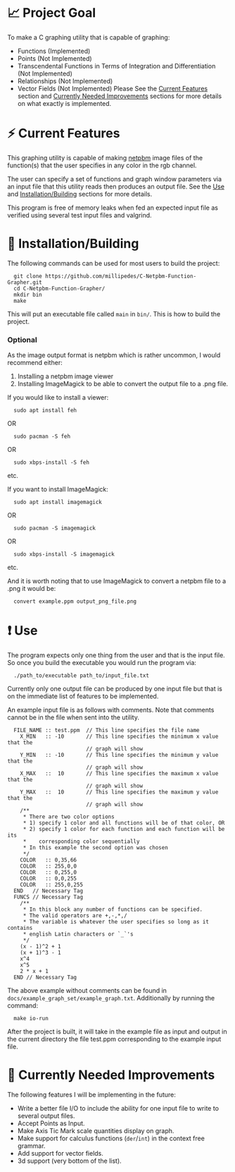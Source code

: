 # :chart_with_upwards_trend: Project Goal
To make a C graphing utility that is capable of graphing:
- Functions (Implemented)
- Points (Not Implemented)
- Transcendental Functions in Terms of Integration and Differentiation (Not
  Implemented)
- Relationships (Not Implemented)
- Vector Fields (Not Implemented)
Please See the [Current Features](https://github.com/millipedes/C-Netpbm-Function-Grapher#zap-current-features)
section and [Currently Needed Improvements](https://github.com/millipedes/C-Netpbm-Function-Grapher#turtle-currently-needed-improvements)
sections for more details on what exactly is implemented.

# :zap: Current Features
This graphing utility is capable of making [netpbm](https://en.wikipedia.org/wiki/Netpbm)
image files of the function(s) that the user specifies in any color in the rgb
channel.

The user can specify a set of functions and graph window parameters via an input
file that this  utility reads then produces an output file. See the
[Use](https://github.com/millipedes/C-Netpbm-Function-Grapher#exclamation-use)
and
[Installation/Building](https://github.com/millipedes/C-Netpbm-Function-Grapher#minidisc-installationbuilding)
sections for more details.

This program is free of memory leaks when fed an expected input file as verified
using several test input files and valgrind.

# :minidisc: Installation/Building
The following commands can be used for most users to build the project:
```
  git clone https://github.com/millipedes/C-Netpbm-Function-Grapher.git
  cd C-Netpbm-Function-Grapher/
  mkdir bin
  make
```
This will put an executable file called `main` in `bin/`. This is how to build
the project.

### Optional
As the image output format is netpbm which is rather uncommon, I would
recommend either:
1) Installing a netpbm image viewer
2) Installing ImageMagick to be able to convert the output file to a .png file.

If you would like to install a viewer:
```
  sudo apt install feh
```
OR
```
  sudo pacman -S feh
```
OR
```
  sudo xbps-install -S feh
```
etc.

If you want to install ImageMagick:
```
  sudo apt install imagemagick
```
OR
```
  sudo pacman -S imagemagick
```
OR
```
  sudo xbps-install -S imagemagick
```
etc.

And it is worth noting that to use ImageMagick to convert a netpbm file to a
.png it would be:
```
  convert example.ppm output_png_file.png
```

# :exclamation: Use
The program expects only one thing from the user and that is the input file.  So
once you build the executable you would run the program via:
```
  ./path_to/executable path_to/input_file.txt
```

Currently only one output file can be produced by one input file but that is on
the immediate list of features to be implemented.

An example input file is as follows with comments. Note that comments cannot be
in the file when sent into the utility.
```
  FILE_NAME :: test.ppm  // This line specifies the file name
    X_MIN   :: -10       // This line specifies the minimum x value that the
                         // graph will show
    Y_MIN   :: -10       // This line specifies the minimum y value that the
                         // graph will show
    X_MAX   ::  10       // This line specifies the maximum x value that the
                         // graph will show
    Y_MAX   ::  10       // This line specifies the maximum y value that the
                         // graph will show
    /**
     * There are two color options
     * 1) specify 1 color and all functions will be of that color, OR
     * 2) specify 1 color for each function and each function will be its
     *    corresponding color sequentially
     * In this example the second option was chosen
     */
    COLOR   :: 0,35,66
    COLOR   :: 255,0,0
    COLOR   :: 0,255,0
    COLOR   :: 0,0,255
    COLOR   :: 255,0,255
  END   // Necessary Tag
  FUNCS // Necessary Tag
    /**
     * In this block any number of functions can be specified.
     * The valid operators are +,-,*,/
     * The variable is whatever the user specifies so long as it contains
     * english Latin characters or `_`'s
     */
    (x - 1)^2 + 1
    (x + 1)^3 - 1
    x^4
    x^5
    2 * x + 1
  END // Necessary Tag
```
The above example without comments can be found in
`docs/example_graph_set/example_graph.txt`.  Additionally by running the
command:
```
  make io-run
```
After the project is built, it will take in the example file as input and output
in the current directory the file test.ppm corresponding to the example input
file.

# :turtle: Currently Needed Improvements
The following features I will be implementing in the future:
- Write a better file I/O to include the ability for one input file to write to
  several output files.
- Accept Points as Input.
- Make Axis Tic Mark scale quantities display on graph.
- Make support for calculus functions (`der`/`int`) in the context free grammar.
- Add support for vector fields.
- 3d support (very bottom of the list).
